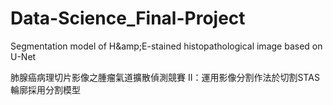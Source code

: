 # Data-Science_Final-Project
Segmentation model of H\&amp;E-stained histopathological image based on U-Net

肺腺癌病理切片影像之腫瘤氣道擴散偵測競賽 II：運用影像分割作法於切割STAS輪廓採用分割模型
